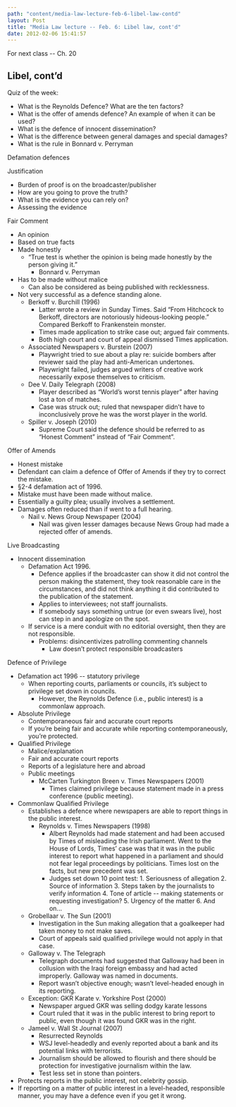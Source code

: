 ```yaml
---
path: "content/media-law-lecture-feb-6-libel-law-contd"
layout: Post
title: "Media Law lecture -- Feb. 6: Libel law, cont'd"
date: 2012-02-06 15:41:57
---
```


For next class -- Ch. 20
 
## Libel, cont’d

Quiz of the week:
+ What is the Reynolds Defence? What are the ten factors?
+ What is the offer of amends defence? An example of when it can be used?
+ What is the defence of innocent dissemination?
+ What is the difference between general damages and special damages?
+ What is the rule in Bonnard v. Perryman

Defamation defences

Justification
+ Burden of proof is on the broadcaster/publisher
+ How are you going to prove the truth?
+ What is the evidence you can rely on?
+ Assessing the evidence

Fair Comment
+ An opinion
+ Based on true facts
+ Made honestly
	+ “True test is whether the opinion is being made honestly by the person giving it.”
		+ Bonnard v. Perryman
+ Has to be made without malice
	+ Can also be considered as being published with recklessness.
+ Not very successful as a defence standing alone.
	+ Berkoff v. Burchill (1996)
		+ Latter wrote a review in Sunday Times. Said “From Hitchcock to Berkoff, directors are notoriously hideous-looking people.” Compared Berkoff to Frankenstein monster.
		+ Times made application to strike case out; argued fair comments.
		+ Both high court and court of appeal dismissed Times application.
	+ Associated Newspapers v. Burstein (2007)
		+ Playwright tried to sue about a play re: suicide bombers after reviewer said the play had anti-American undertones.
		+ Playwright failed, judges argued writers of creative work necessarily expose themselves to criticism.
	+ Dee V. Daily Telegraph (2008)
		+ Player described as “World’s worst tennis player” after having lost a ton of matches.
		+ Case was struck out; ruled that newspaper didn’t have to inconclusively prove he was the worst player in the world.
	+ Spiller v. Joseph (2010)
		+ Supreme Court said the defence should be referred to as “Honest Comment” instead of “Fair Comment”.

Offer of Amends
+ Honest mistake
+ Defendant can claim a defence of Offer of Amends if they try to correct the mistake.
+ §2-4 defamation act of 1996.
+ Mistake must have been made without malice.
+ Essentially a guilty plea; usually involves a settlement. 
+ Damages often reduced than if went to a full hearing.
	+ Nail v. News Group Newspaper (2004)
		+ Nail was given lesser damages because News Group had made a rejected offer of amends.

Live Broadcasting
+ Innocent dissemination
	+ Defamation Act 1996.
		+ Defence applies if the broadcaster can show it did not control the person making the statement, they took reasonable care in the circumstances, and did not think anything it did contributed to the publication of the statement.
		+ Applies to interviewees; not staff journalists.
		+ If somebody says something untrue (or even swears live), host can step in and apologize on the spot.
	+ If service is a mere conduit with no editorial oversight, then they are not responsible.
		+ Problems: disincentivizes patrolling commenting channels
			+ Law doesn’t protect responsible broadcasters

Defence of Privilege 
+ Defamation act 1996 -- statutory privilege
	+ When reporting courts, parliaments or councils, it’s subject to privilege set down in councils.
		+ However, the Reynolds Defence (i.e., public interest) is a commonlaw approach.
+ Absolute Privilege
	+ Contemporaneous fair and accurate court reports
	+ If you’re being fair and accurate while reporting contemporaneously, you’re protected.
+ Qualified Privilege
	+ Malice/explanation
	+ Fair and accurate court reports
	+ Reports of a legislature here and abroad
	+ Public meetings
		+ McCarten Turkington Breen v. Times Newspapers (2001)
			+ Times claimed privilege because statement made in a press conference (public meeting).
+ Commonlaw Qualified Privilege
	+ Establishes a defence where newspapers are able to report things in the public interest.
		+ Reynolds v. Times Newspapers (1998)
			+ Albert Reynolds had made statement and had been accused by Times of misleading the Irish parliament. Went to the House of Lords, Times’ case was that it was in the public interest to report what happened in a parliament and should not fear legal proceedings by politicians. Times lost on the facts, but new precedent was set.
			+ Judges set down 10 point test:
					1. Seriousness of allegation
					2. Source of information
					3. Steps taken by the journalists to verify information
					4. Tone of article -- making statements or requesting investigation?
					5. Urgency of the matter
					6. And on...
	+ Grobellaar v. The Sun (2001)
		+ Investigation in the Sun making allegation that a goalkeeper had taken money to not make saves.
		+ Court of appeals said qualified privilege would not apply in that case.
	+ Galloway v. The Telegraph
		+ Telegraph documents had suggested that Galloway had been in collusion with the Iraqi foreign embassy and had acted improperly. Galloway was named in documents.
		+ Report wasn’t objective enough; wasn’t level-headed enough in its reporting.
	+ Exception: GKR Karate v. Yorkshire Post (2000)
		+ Newspaper argued GKR was selling dodgy karate lessons
		+ Court ruled that it was in the public interest to bring report to public, even though it was found GKR was in the right.
	+ Jameel v. Wall St Journal (2007)
		+ Resurrected Reynolds
		+ WSJ level-headedly and evenly reported about a bank and its potential links with terrorists. 	
		+ Journalism should be allowed to flourish and there should be protection for investigative journalism within the law.
		+ Test less set in stone than pointers.
+ Protects reports in the public interest, not celebrity gossip. 
+ If reporting on a matter of public interest in a level-headed, responsible manner, you may have a defence even if you get it wrong.
